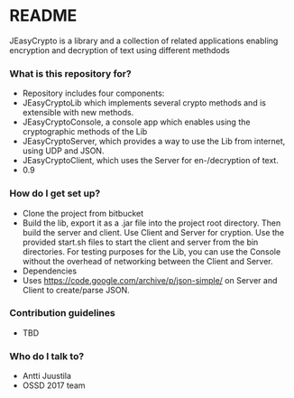 # README #

JEasyCrypto is a library and a collection of related applications enabling encryption and decryption of text using different methdods

### What is this repository for? ###

* Repository includes four components: 
 * JEasyCryptoLib which implements several crypto methods and is extensible with new methods.
 * JEasyCryptoConsole, a console app which enables using the cryptographic methods of the Lib
 * JEasyCryptoServer, which provides a way to use the Lib from internet, using UDP and JSON.
 * JEasyCryptoClient, which uses the Server for en-/decryption of text.
* 0.9

### How do I get set up? ###

* Clone the project from bitbucket
* Build the lib, export it as a .jar file into the project root directory. Then build the server and client. Use Client and Server for cryption. Use the provided start.sh files to start the client and server from the bin directories. For testing purposes for the Lib, you can use the Console without the overhead of networking between the Client and Server.
* Dependencies
 * Uses https://code.google.com/archive/p/json-simple/ on Server and Client to create/parse JSON.


### Contribution guidelines ###

* TBD

### Who do I talk to? ###

* Antti Juustila
* OSSD 2017 team
